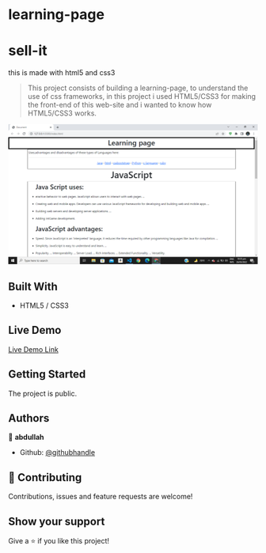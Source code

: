 # learning-page
# sell-it
this is made with html5 and css3

> This project consists of building a learning-page, to understand the use of css frameworks, in this project i used HTML5/CSS3 for making the front-end of this web-site and i wanted to know how HTML5/CSS3 works.

![Alt text](https://github.com/abdullah-FullStackDev/learning-page/blob/main/ss%20(2).png)

## Built With

- HTML5 / CSS3

## Live Demo

[Live Demo Link](https://abdullah-fullstackdev.github.io/sell-it/)

## Getting Started

The project is public.

## Authors

👤 **abdullah**

- Github: [@githubhandle](https://github.com/abdullah-FullStackDev)


## 🤝 Contributing

Contributions, issues and feature requests are welcome!

## Show your support

Give a ⭐️ if you like this project!
